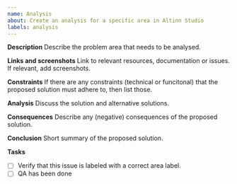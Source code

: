 ```yaml
---
name: Analysis
about: Create an analysis for a specific area in Altinn Studio
labels: analysis
---
```


**Description**
Describe the problem area that needs to be analysed.

**Links and screenshots**
Link to relevant resources, documentation or issues. If relevant, add screenshots.

**Constraints**
If there are any constraints (technical or funcitonal) that the proposed solution must adhere to, then list those.

**Analysis**
Discuss the solution and alternative solutions.

**Consequences**
Describe any (negative) consequences of the proposed solution.

**Conclusion**
Short summary of the proposed solution.

**Tasks**
- [ ] Verify that this issue is labeled with a correct area label.
- [ ] QA has been done
